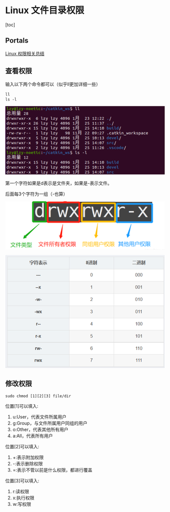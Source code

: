# Linux 文件目录权限

[toc]

## Portals

[Linux 权限相关总结](https://blog.csdn.net/qq_41071068/article/details/102726215)

## 查看权限

输入以下两个命令都可以（似乎ll更加详细一些）
```
ll
ls -l
```

![](Pics/example01.png)

第一个字符如果是d表示是文件夹，如果是-表示文件。

后面每3个字符为一组（-也算）

![](Pics/example02.png)

![](Pics/example03.png)

## 修改权限

```
sudo chmod [1][2][3] file/dir
```

位置[1]可以填入:
1. u:User，代表文件所属用户
2. g:Group，与文件所属用户同组的用户
3. o:Other，代表其他所有用户
4. a:All，代表所有用户

位置[2]可以填入:
1. +:表示附加权限
2. -:表示删除权限
3. =:表示不管以前是什么权限，都进行覆盖

位置[3]可以填入:
1. r:读权限
2. x:执行权限
3. w:写权限
